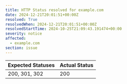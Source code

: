 ```yaml
---
title: HTTP Status resolved for example.com
date: 2024-12-21T20:01:51+00:00Z
resolved: True
resolvedWhen: 2024-12-21T20:01:51+00:00Z
resolvedStartTime: 2024-10-25T21:09:43.191474+00:00
severity: notice
affected:
  - example.com
section: issue
---
```


| Expected Statuses | Actual Status  |
|-------------------|----------------|
| 200, 301, 302 | 200 |
